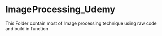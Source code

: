 # ImageProcessing_Udemy
This Folder contain most of Image processing technique using  raw code and build in function
